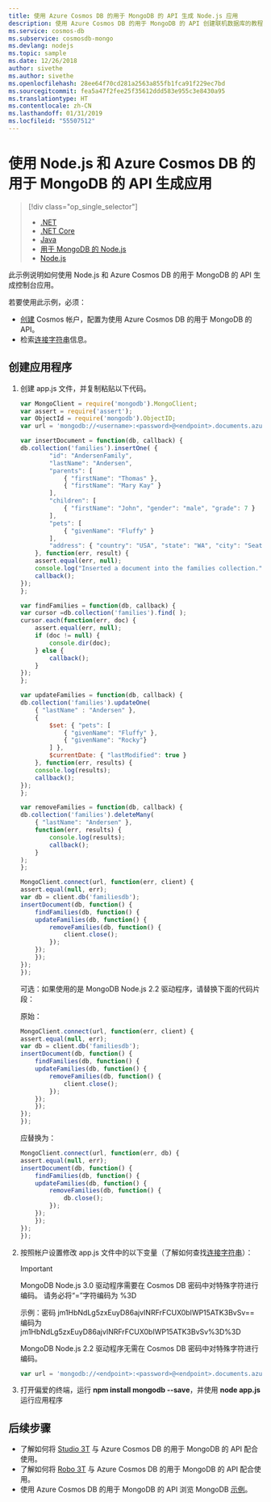 ```yaml
---
title: 使用 Azure Cosmos DB 的用于 MongoDB 的 API 生成 Node.js 应用
description: 使用 Azure Cosmos DB 的用于 MongoDB 的 API 创建联机数据库的教程。
ms.service: cosmos-db
ms.subservice: cosmosdb-mongo
ms.devlang: nodejs
ms.topic: sample
ms.date: 12/26/2018
author: sivethe
ms.author: sivethe
ms.openlocfilehash: 28ee64f70cd281a2563a855fb1fca91f229ec7bd
ms.sourcegitcommit: fea5a47f2fee25f35612ddd583e955c3e8430a95
ms.translationtype: HT
ms.contentlocale: zh-CN
ms.lasthandoff: 01/31/2019
ms.locfileid: "55507512"
---
```

# <a name="build-an-app-using-nodejs-and-azure-cosmos-dbs-api-for-mongodb"></a>使用 Node.js 和 Azure Cosmos DB 的用于 MongoDB 的 API 生成应用 
> [!div class="op_single_selector"]
> * [.NET](sql-api-get-started.md)
> * [.NET Core](sql-api-dotnetcore-get-started.md)
> * [Java](sql-api-java-get-started.md)
> * [用于 MongoDB 的 Node.js](mongodb-samples.md)
> * [Node.js](sql-api-nodejs-get-started.md)
>

此示例说明如何使用 Node.js 和 Azure Cosmos DB 的用于 MongoDB 的 API 生成控制台应用。

若要使用此示例，必须：

* [创建](create-mongodb-dotnet.md#create-account) Cosmos 帐户，配置为使用 Azure Cosmos DB 的用于 MongoDB 的 API。
* 检索[连接字符串](connect-mongodb-account.md)信息。

## <a name="create-the-app"></a>创建应用程序

1. 创建 app.js 文件，并复制粘贴以下代码。

    ```javascript
    var MongoClient = require('mongodb').MongoClient;
    var assert = require('assert');
    var ObjectId = require('mongodb').ObjectID;
    var url = 'mongodb://<username>:<password>@<endpoint>.documents.azure.com:10255/?ssl=true';

    var insertDocument = function(db, callback) {
    db.collection('families').insertOne( {
            "id": "AndersenFamily",
            "lastName": "Andersen",
            "parents": [
                { "firstName": "Thomas" },
                { "firstName": "Mary Kay" }
            ],
            "children": [
                { "firstName": "John", "gender": "male", "grade": 7 }
            ],
            "pets": [
                { "givenName": "Fluffy" }
            ],
            "address": { "country": "USA", "state": "WA", "city": "Seattle" }
        }, function(err, result) {
        assert.equal(err, null);
        console.log("Inserted a document into the families collection.");
        callback();
    });
    };
    
    var findFamilies = function(db, callback) {
    var cursor =db.collection('families').find( );
    cursor.each(function(err, doc) {
        assert.equal(err, null);
        if (doc != null) {
            console.dir(doc);
        } else {
            callback();
        }
    });
    };
    
    var updateFamilies = function(db, callback) {
    db.collection('families').updateOne(
        { "lastName" : "Andersen" },
        {
            $set: { "pets": [
                { "givenName": "Fluffy" },
                { "givenName": "Rocky"}
            ] },
            $currentDate: { "lastModified": true }
        }, function(err, results) {
        console.log(results);
        callback();
    });
    };
    
    var removeFamilies = function(db, callback) {
    db.collection('families').deleteMany(
        { "lastName": "Andersen" },
        function(err, results) {
            console.log(results);
            callback();
        }
    );
    };
    
    MongoClient.connect(url, function(err, client) {
    assert.equal(null, err);
    var db = client.db('familiesdb');
    insertDocument(db, function() {
        findFamilies(db, function() {
        updateFamilies(db, function() {
            removeFamilies(db, function() {
                client.close();
            });
        });
        });
    });
    });
    ```
    
    可选：如果使用的是 MongoDB Node.js 2.2 驱动程序，请替换下面的代码片段：

    原始：

    ```javascript
    MongoClient.connect(url, function(err, client) {
    assert.equal(null, err);
    var db = client.db('familiesdb');
    insertDocument(db, function() {
        findFamilies(db, function() {
        updateFamilies(db, function() {
            removeFamilies(db, function() {
                client.close();
            });
        });
        });
    });
    });
    ```
    
    应替换为：

    ```javascript
    MongoClient.connect(url, function(err, db) {
    assert.equal(null, err);
    insertDocument(db, function() {
        findFamilies(db, function() {
        updateFamilies(db, function() {
            removeFamilies(db, function() {
                db.close();
            });
        });
        });
    });
    });
    ```
    
2. 按照帐户设置修改 app.js 文件中的以下变量（了解如何查找[连接字符串](connect-mongodb-account.md)）：

    > [!IMPORTANT]
    > MongoDB Node.js 3.0 驱动程序需要在 Cosmos DB 密码中对特殊字符进行编码。 请务必将“=”字符编码为 %3D
    >
    > 示例：密码 jm1HbNdLg5zxEuyD86ajvINRFrFCUX0bIWP15ATK3BvSv== 编码为 jm1HbNdLg5zxEuyD86ajvINRFrFCUX0bIWP15ATK3BvSv%3D%3D
    >
    > MongoDB Node.js 2.2 驱动程序无需在 Cosmos DB 密码中对特殊字符进行编码。
    >
    >
   
    ```javascript
    var url = 'mongodb://<endpoint>:<password>@<endpoint>.documents.azure.com:10255/?ssl=true';
    ```
     
3. 打开偏爱的终端，运行 **npm install mongodb --save**，并使用 **node app.js** 运行应用程序

## <a name="next-steps"></a>后续步骤

- 了解如何将 [Studio 3T](mongodb-mongochef.md) 与 Azure Cosmos DB 的用于 MongoDB 的 API 配合使用。
- 了解如何将 [Robo 3T](mongodb-robomongo.md) 与 Azure Cosmos DB 的用于 MongoDB 的 API 配合使用。
- 使用 Azure Cosmos DB 的用于 MongoDB 的 API 浏览 MongoDB [示例](mongodb-samples.md)。
